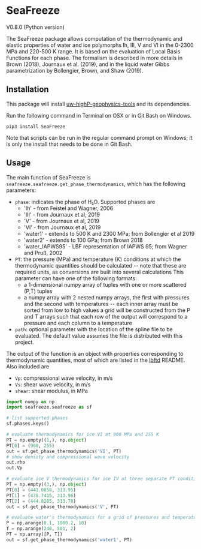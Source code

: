 # SeaFreeze

V0.8.0 (Python version)

The SeaFreeze package allows computation of the thermodynamic and elastic properties of water and ice polymorphs Ih, III, V and VI in the 0-2300 MPa and 220-500 K range. It is based on the evaluation of Local Basis Functions for each phase. The formalism is described in more details in Brown (2018), Journaux et al. (2019), and in the liquid water Gibbs parametrization by Bollengier, Brown, and Shaw (2019).


## Installation
This package will install [uw-highP-geophysics-tools](https://github.com/jmichaelb/LocalBasisFunction) and its dependencies.

Run the following command in Terminal on OSX or in Git Bash on Windows.

`pip3 install SeaFreeze`

Note that scripts can be run in the regular command prompt on Windows; it is only the install that needs to be done in Git Bash.

## Usage
The main function of SeaFreeze is `seafreeze.seafreeze.get_phase_thermodynamics`, which has the following parameters:
- `phase`: indicates the phase of H₂O.  Supported phases are
  - 'Ih' - from  Feistel and Wagner, 2006
  - 'III' - from Journaux et al, 2019
  - 'V' - from Journaux et al, 2019
  - 'VI' - from Journaux et al, 2019
  - 'water1' -  extends to 500 K and 2300 MPa; from Bollengier et al 2019
  - 'water2' -  extends to 100 GPa; from Brown 2018
  - 'water_IAPWS95' - LBF representation of IAPWS 95; from Wagner and Pruß, 2002
- `PT`: the pressure (MPa) and temperature (K) conditions at which the thermodynamic quantities should be
  calculated -- note that these are required units, as conversions are built into several calculations
  This parameter can have one of the following formats:
  - a 1-dimensional numpy array of tuples with one or more scattered (P,T) tuples 
  - a numpy array with 2 nested numpy arrays, the first with pressures and the second
    with temperatures -- each inner array must be sorted from low to high values
    a grid will be constructed from the P and T arrays such that each row of the output
    will correspond to a pressure and each column to a temperature 
- `path`: optional parameter with the location of the spline file to be evaluated.  The
    default value assumes the file is distributed with this project.

The output of the function is an object with properties corresponding to thermodynamic quantities, most
of which are listed in the [lbftd](https://github.com/jmichaelb/LocalBasisFunction/tree/master/Python/lbftd) README.
Also included are
- `Vp`: compressional wave velocity, in m/s
- `Vs`: shear wave velocity, in m/s
- `shear`: shear modulus, in MPa

```python
import numpy as np
import seafreeze.seafreeze as sf

# list supported phases
sf.phases.keys()

# evaluate thermodynamics for ice VI at 900 MPa and 255 K
PT = np.empty((1,), np.object)
PT[0] = (900, 255)
out = sf.get_phase_thermodynamics('VI', PT)
# show density and compressional wave velocity 
out.rho
out.Vp

# evaluate ice V thermodynamics for ice IV at three separate PT conditions
PT = np.empty((3,), np.object)
PT[0] = (441.0858, 313.95)
PT[1] = (478.7415, 313.96)
PT[2] = (444.8285, 313.78)
out = sf.get_phase_thermodynamics('V', PT)

# evaluate water's thermodynamics for a grid of pressures and temperatures
P = np.arange(0.1, 1000.2, 10)
T = np.arange(240, 501, 2)
PT = np.array([P, T])
out = sf.get_phase_thermodynamics('water1', PT)
```

